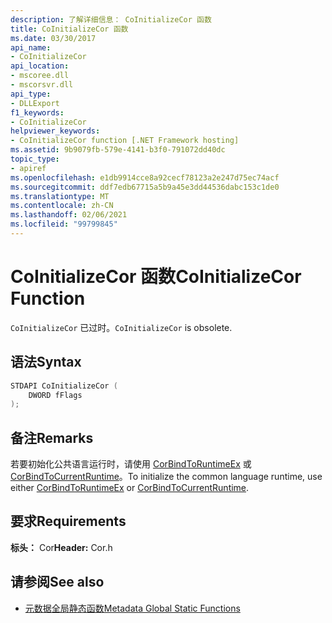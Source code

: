 ```yaml
---
description: 了解详细信息： CoInitializeCor 函数
title: CoInitializeCor 函数
ms.date: 03/30/2017
api_name:
- CoInitializeCor
api_location:
- mscoree.dll
- mscorsvr.dll
api_type:
- DLLExport
f1_keywords:
- CoInitializeCor
helpviewer_keywords:
- CoInitializeCor function [.NET Framework hosting]
ms.assetid: 9b9079fb-579e-4141-b3f0-791072dd40dc
topic_type:
- apiref
ms.openlocfilehash: e1db9914cce8a92cecf78123a2e247d75ec74acf
ms.sourcegitcommit: ddf7edb67715a5b9a45e3dd44536dabc153c1de0
ms.translationtype: MT
ms.contentlocale: zh-CN
ms.lasthandoff: 02/06/2021
ms.locfileid: "99799845"
---
```

# <a name="coinitializecor-function"></a><span data-ttu-id="a006b-103">CoInitializeCor 函数</span><span class="sxs-lookup"><span data-stu-id="a006b-103">CoInitializeCor Function</span></span>

<span data-ttu-id="a006b-104">`CoInitializeCor` 已过时。</span><span class="sxs-lookup"><span data-stu-id="a006b-104">`CoInitializeCor` is obsolete.</span></span>  
  
## <a name="syntax"></a><span data-ttu-id="a006b-105">语法</span><span class="sxs-lookup"><span data-stu-id="a006b-105">Syntax</span></span>  
  
```cpp  
STDAPI CoInitializeCor (  
    DWORD fFlags  
);  
```  
  
## <a name="remarks"></a><span data-ttu-id="a006b-106">备注</span><span class="sxs-lookup"><span data-stu-id="a006b-106">Remarks</span></span>  

 <span data-ttu-id="a006b-107">若要初始化公共语言运行时，请使用 [CorBindToRuntimeEx](corbindtoruntimeex-function.md) 或 [CorBindToCurrentRuntime](corbindtocurrentruntime-function.md)。</span><span class="sxs-lookup"><span data-stu-id="a006b-107">To initialize the common language runtime, use either [CorBindToRuntimeEx](corbindtoruntimeex-function.md) or [CorBindToCurrentRuntime](corbindtocurrentruntime-function.md).</span></span>  
  
## <a name="requirements"></a><span data-ttu-id="a006b-108">要求</span><span class="sxs-lookup"><span data-stu-id="a006b-108">Requirements</span></span>  

 <span data-ttu-id="a006b-109">**标头：** Cor</span><span class="sxs-lookup"><span data-stu-id="a006b-109">**Header:** Cor.h</span></span>  
  
## <a name="see-also"></a><span data-ttu-id="a006b-110">请参阅</span><span class="sxs-lookup"><span data-stu-id="a006b-110">See also</span></span>

- [<span data-ttu-id="a006b-111">元数据全局静态函数</span><span class="sxs-lookup"><span data-stu-id="a006b-111">Metadata Global Static Functions</span></span>](../metadata/metadata-global-static-functions.md)
